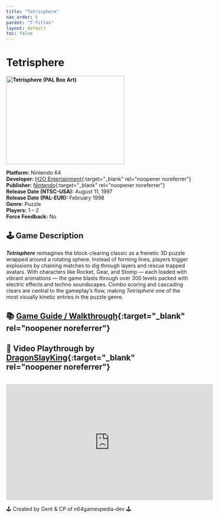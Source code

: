 ```yaml
---
title: "Tetrisphere"
nav_order: 5
parent: "T-Titles"
layout: default
toc: false
---
```


# Tetrisphere

<b>
<img src="https://images.launchbox-app.com/c629e72f-89ee-414d-a0eb-a44b3b47cf4d.jpg" alt="Tetrisphere (PAL Box Art)" width="320" height="240" />
</b>

**Platform:** Nintendo 64  
**Developer:** [H2O Entertainment](https://www.mobygames.com/company/2003/h2o-entertainment-ltd/){:target="_blank" rel="noopener noreferrer"}  
**Publisher:** [Nintendo](https://en.wikipedia.org/wiki/Nintendo){:target="_blank" rel="noopener noreferrer"}  
**Release Date (NTSC-USA):** August 11, 1997  
**Release Date (PAL-EUR):** February 1998  
**Genre:** Puzzle  
**Players:** 1 – 2  
**Force Feedback:** No  

## 🕹️ Game Description
<em><strong>Tetrisphere</strong></em> reimagines the block-clearing classic as a frenetic 3D puzzle wrapped around a rotating sphere. Instead of forming lines, players trigger explosions by chaining matches to dig through layers and rescue trapped avatars. With characters like Rocket, Gear, and Stomp — each loaded with vibrant animations — the game blasts through over 300 levels packed with electric effects and techno soundscapes. Combo scoring and cascading clears are central to the gameplay’s flow, making *Tetrisphere* one of the most visually kinetic entries in the puzzle genre.

## 📚 [Game Guide / Walkthrough](https://gamefaqs.gamespot.com/n64/198946-tetrisphere/faqs/3332){:target="_blank" rel="noopener noreferrer"}

## 🎥 Video Playthrough by [DragonSlayKing](https://www.youtube.com/@DragonSlayKing){:target="_blank" rel="noopener noreferrer"}  
<br />  
<iframe width="560" height="315" src="https://www.youtube.com/embed/jTkjDM2GkcI" title="Tetrisphere Gameplay – N64" frameborder="0" allowfullscreen></iframe>

🕹️ Created by Gent & CP of n64gamespedia-dev 🕹️

<!-- Vault Format: n64gamespedia-dev -->
<!-- Protocol Source: _vault-specs/format-protocol.md -->
